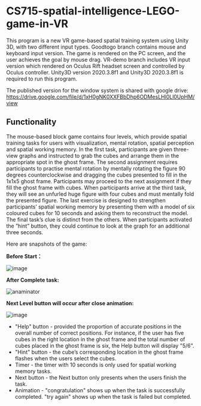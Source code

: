 # CS715-spatial-intelligence-LEGO-game-in-VR
This program is a new VR game-based spatial training system using Unity 3D, with two different input types. Goodtogo branch contains mouse and keyboard input version. The game is rendered on the PC screen, and the user achieves the goal by mouse drag. VR-demo branch includes VR input version which rendered on Oculus Rift headset screen and controlled by Oculus controller. Unity3D version 2020.3.8f1 and Unity3D 2020.3.8f1 is required to run this program.

The published version for the window system is shared with google drive: https://drive.google.com/file/d/1xH0gNK0XXFBbDhp6ODMesLHl0Ll0UpHM/view

## Functionality

The mouse-based block game contains four levels, which provide spatial training tasks for users with visualization, mental rotation, spatial perception and spatial working memory. In the first task, participants are given three-view graphs and instructed to grab the cubes and arrange them in the appropriate spot in the ghost frame. The second assignment requires participants to practise mental rotation by mentally rotating the figure 90 degrees counterclockwise and dragging the cubes presented to fill in the 1x1x5 ghost frame. Participants may proceed to the next assignment if they fill the ghost frame with cubes. When participants arrive at the third task, they will see an unfurled huge figure with four cubes and must mentally fold the presented figure. The last exercise is designed to strengthen participants’ spatial working memory by presenting them with a model of six coloured cubes for 10 seconds and asking them to reconstruct the model. The final task’s clue is distinct from the others. When participants activated the ”hint” button, they could continue to look at the graph for an additional three seconds.

Here are snapshots of the game:

**Before Start：**

![image](https://user-images.githubusercontent.com/49866359/138580134-54d91ecf-43b5-4dab-9bd5-645790630114.png)

**After Complete task:**

![anaminator](https://user-images.githubusercontent.com/49866359/138580535-88a4fd95-c884-46c6-893f-12fa13113c56.PNG)

**Next Level button will occur after close animation:**

![image](https://user-images.githubusercontent.com/49866359/138580523-f6b90095-26ec-40e9-a8ba-7d84f2e22628.png)

* "Help" button - provided the proportion of accurate positions in the overall number of correct positions. For instance, if the user has five cubes in the right location in the ghost frame and the total number of cubes placed in the ghost frame is six, the Help button will display "5/6".
* "Hint" button - the cube’s corresponding location in the ghost frame flashes when the users select the cubes. 
* Timer - the timer with 10 seconds is only used for spatial working memory tasks.
* Next button - the Next button only presents when the users finish the task. 
* Animation - "congratulation" shows up when the task is successfully completed. "try again" shows up when the task is failed but completed. 


